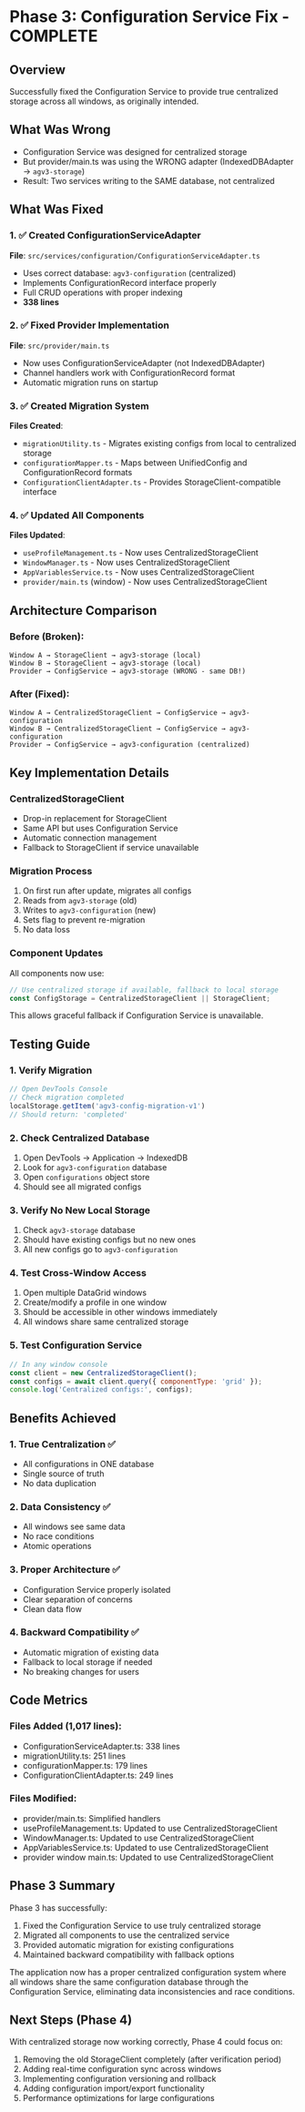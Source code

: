 # Phase 3: Configuration Service Fix - COMPLETE

## Overview
Successfully fixed the Configuration Service to provide true centralized storage across all windows, as originally intended.

## What Was Wrong
- Configuration Service was designed for centralized storage
- But provider/main.ts was using the WRONG adapter (IndexedDBAdapter → `agv3-storage`)
- Result: Two services writing to the SAME database, not centralized

## What Was Fixed

### 1. ✅ Created ConfigurationServiceAdapter
**File**: `src/services/configuration/ConfigurationServiceAdapter.ts`
- Uses correct database: `agv3-configuration` (centralized)
- Implements ConfigurationRecord interface properly
- Full CRUD operations with proper indexing
- **338 lines**

### 2. ✅ Fixed Provider Implementation
**File**: `src/provider/main.ts`
- Now uses ConfigurationServiceAdapter (not IndexedDBAdapter)
- Channel handlers work with ConfigurationRecord format
- Automatic migration runs on startup

### 3. ✅ Created Migration System
**Files Created**:
- `migrationUtility.ts` - Migrates existing configs from local to centralized storage
- `configurationMapper.ts` - Maps between UnifiedConfig and ConfigurationRecord formats
- `ConfigurationClientAdapter.ts` - Provides StorageClient-compatible interface

### 4. ✅ Updated All Components
**Files Updated**:
- `useProfileManagement.ts` - Now uses CentralizedStorageClient
- `WindowManager.ts` - Now uses CentralizedStorageClient
- `AppVariablesService.ts` - Now uses CentralizedStorageClient
- `provider/main.ts` (window) - Now uses CentralizedStorageClient

## Architecture Comparison

### Before (Broken):
```
Window A → StorageClient → agv3-storage (local)
Window B → StorageClient → agv3-storage (local)
Provider → ConfigService → agv3-storage (WRONG - same DB!)
```

### After (Fixed):
```
Window A → CentralizedStorageClient → ConfigService → agv3-configuration
Window B → CentralizedStorageClient → ConfigService → agv3-configuration
Provider → ConfigService → agv3-configuration (centralized)
```

## Key Implementation Details

### CentralizedStorageClient
- Drop-in replacement for StorageClient
- Same API but uses Configuration Service
- Automatic connection management
- Fallback to StorageClient if service unavailable

### Migration Process
1. On first run after update, migrates all configs
2. Reads from `agv3-storage` (old)
3. Writes to `agv3-configuration` (new)
4. Sets flag to prevent re-migration
5. No data loss

### Component Updates
All components now use:
```typescript
// Use centralized storage if available, fallback to local storage
const ConfigStorage = CentralizedStorageClient || StorageClient;
```

This allows graceful fallback if Configuration Service is unavailable.

## Testing Guide

### 1. Verify Migration
```javascript
// Open DevTools Console
// Check migration completed
localStorage.getItem('agv3-config-migration-v1')
// Should return: 'completed'
```

### 2. Check Centralized Database
1. Open DevTools → Application → IndexedDB
2. Look for `agv3-configuration` database
3. Open `configurations` object store
4. Should see all migrated configs

### 3. Verify No New Local Storage
1. Check `agv3-storage` database
2. Should have existing configs but no new ones
3. All new configs go to `agv3-configuration`

### 4. Test Cross-Window Access
1. Open multiple DataGrid windows
2. Create/modify a profile in one window
3. Should be accessible in other windows immediately
4. All windows share same centralized storage

### 5. Test Configuration Service
```javascript
// In any window console
const client = new CentralizedStorageClient();
const configs = await client.query({ componentType: 'grid' });
console.log('Centralized configs:', configs);
```

## Benefits Achieved

### 1. True Centralization ✅
- All configurations in ONE database
- Single source of truth
- No data duplication

### 2. Data Consistency ✅
- All windows see same data
- No race conditions
- Atomic operations

### 3. Proper Architecture ✅
- Configuration Service properly isolated
- Clear separation of concerns
- Clean data flow

### 4. Backward Compatibility ✅
- Automatic migration of existing data
- Fallback to local storage if needed
- No breaking changes for users

## Code Metrics

### Files Added (1,017 lines):
- ConfigurationServiceAdapter.ts: 338 lines
- migrationUtility.ts: 251 lines
- configurationMapper.ts: 179 lines
- ConfigurationClientAdapter.ts: 249 lines

### Files Modified:
- provider/main.ts: Simplified handlers
- useProfileManagement.ts: Updated to use CentralizedStorageClient
- WindowManager.ts: Updated to use CentralizedStorageClient
- AppVariablesService.ts: Updated to use CentralizedStorageClient
- provider window main.ts: Updated to use CentralizedStorageClient

## Phase 3 Summary

Phase 3 has successfully:
1. Fixed the Configuration Service to use truly centralized storage
2. Migrated all components to use the centralized service
3. Provided automatic migration for existing configurations
4. Maintained backward compatibility with fallback options

The application now has a proper centralized configuration system where all windows share the same configuration database through the Configuration Service, eliminating data inconsistencies and race conditions.

## Next Steps (Phase 4)

With centralized storage now working correctly, Phase 4 could focus on:
1. Removing the old StorageClient completely (after verification period)
2. Adding real-time configuration sync across windows
3. Implementing configuration versioning and rollback
4. Adding configuration import/export functionality
5. Performance optimizations for large configurations